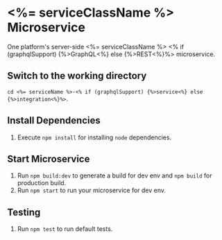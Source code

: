<%= serviceClassName %> Microservice
=================================================

One platform's server-side <%= serviceClassName %> <% if (graphqlSupport) {%>GraphQL<%} else {%>REST<%}%> microservice.

Switch to the working directory
------------

 `cd <%= serviceName %>-<% if (graphqlSupport) {%>service<%} else {%>integration<%}%>`.

Install Dependencies
------------

  1. Execute `npm install` for installing `node` dependencies.

Start Microservice
------------

  1. Run `npm build:dev` to generate a build for dev env and `npm build` for production build.
  2. Run `npm start` to run your microservice for dev env.

Testing
------------

  1. Run `npm test` to run default tests.
